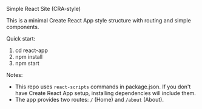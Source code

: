 Simple React Site (CRA-style)

This is a minimal Create React App style structure with routing and simple components.

Quick start:

1. cd react-app
2. npm install
3. npm start

Notes:
- This repo uses `react-scripts` commands in package.json. If you don't have Create React App setup, installing dependencies will include them.
- The app provides two routes: `/` (Home) and `/about` (About).
